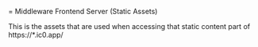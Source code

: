 = Middleware Frontend Server (Static Assets)

This is the assets that are used when accessing that static content part of https://*.ic0.app/

